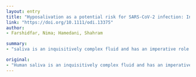 ```yaml
---
layout: entry
title: "Hyposalivation as a potential risk for SARS-CoV-2 infection: Inhibitory role of saliva"
link: "https://doi.org/10.1111/odi.13375"
author:
- Farshidfar, Nima; Hamedani, Shahram

summary:
- "saliva is an inquisitively complex fluid and has an imperative role for prevention and protection from viral infection. We focus on proteins that illustrate antiviral activity, particularly against corona viruses. Human saliva is a prominent first-line defense against viral infection, particularly through innate immune system. Despite the clear role of saliva in the continuous cleansing of oral cavity, we focus on protein illustrating antivirals. Antiviral activities are a key defense against virus infections."

original:
- "Human saliva is an inquisitively complex fluid and has an imperative role for prevention and protection from viral infection, particularly through innate immune system, which is a prominent first-line defense against viral infection (Malamud et al., 2011; Dawes et al., 2015). Despite the clear role of saliva in the continuous cleansing of oral cavity, we focus on proteins that illustrate antiviral activity, particularly against corona viruses."
---
```


